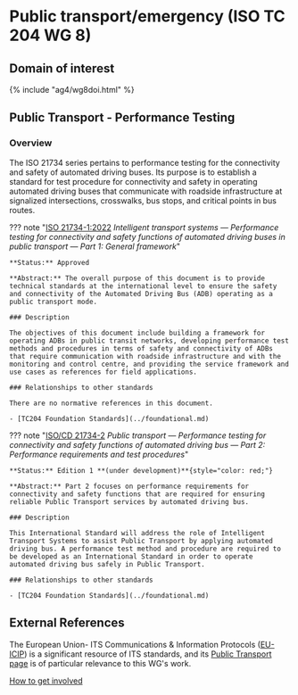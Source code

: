 # Public transport/emergency (ISO TC 204 WG 8)

## Domain of interest

{% include "ag4/wg8doi.html" %}

<!-- ## News and highlights (optional)
	Refer docs\wg1\index.md for an example of how to include & format any desired WG news & highlights content. Add content AFTER inserting a new line below this comment. 
-->

<!-- === DESCRIPTIONS OF WG STANDARDS / DOCUMENTS ===
	The content below is distilled from the respective WG section in "JSAE ITS Standardization Activities of ISO/TC204 - 2024" and iso.org/obp and is intended as an initial example only for future editing by the respective WG.
-->

## Public Transport - Performance Testing

### Overview <!-- Optional -->

The ISO 21734 series pertains to performance testing for the connectivity and safety of automated driving buses. Its purpose is to establish a standard for test procedure for connectivity and safety in operating automated driving buses that communicate with roadside infrastructure at signalized intersections, crosswalks, bus stops, and critical points in bus routes.

<!-- Start web info for standard / document -->
??? note "[ISO 21734-1:2022](https://www.iso.org/obp/ui#iso:std:iso:21734:-1:ed-1:v1:en) _Intelligent transport systems — Performance testing for connectivity and safety functions of automated driving buses in public transport — Part 1: General framework_"

    **Status:** Approved

    **Abstract:** The overall purpose of this document is to provide technical standards at the international level to ensure the safety and connectivity of the Automated Driving Bus (ADB) operating as a public transport mode.

    ### Description

    The objectives of this document include building a framework for operating ADBs in public transit networks, developing performance test methods and procedures in terms of safety and connectivity of ADBs that require communication with roadside infrastructure and with the monitoring and control centre, and providing the service framework and use cases as references for field applications.

    ### Relationships to other standards

    There are no normative references in this document.

    - [TC204 Foundation Standards](../foundational.md)

??? note "[ISO/CD 21734-2](https://www.iso.org/standard/89381.html?browse=tc) _Public transport — Performance testing for connectivity and safety functions of automated driving bus — Part 2: Performance requirements and test procedures_"

    **Status:** Edition 1 **(under development)**{style="color: red;"}

    **Abstract:** Part 2 focuses on performance requirements for connectivity and safety functions that are required for ensuring reliable Public Transport services by automated driving bus.

    ### Description

    This International Standard will address the role of Intelligent Transport Systems to assist Public Transport by applying automated driving bus. A performance test method and procedure are required to be developed as an International Standard in order to operate automated driving bus safely in Public Transport.

    ### Relationships to other standards

    - [TC204 Foundation Standards](../foundational.md)

## External References

The European Union- ITS Communications & Information Protocols ([EU-ICIP](https://www.mobilityits.eu)) is a significant resource of ITS standards, and its [Public Transport page](https://www.mobilityits.eu/public-transport) is of particular relevance to this WG's work.

[How to get involved](../contact.md)
